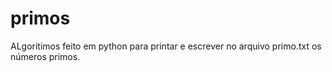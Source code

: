 # primos
ALgoritimos feito em python para printar e escrever no arquivo 
primo.txt os números primos.
